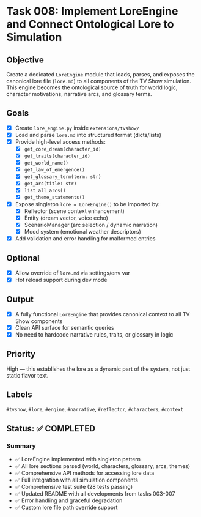 # Task 008: Implement LoreEngine and Connect Ontological Lore to Simulation

## Objective

Create a dedicated `LoreEngine` module that loads, parses, and exposes the canonical lore file (`lore.md`) to all components of the TV Show simulation.  
This engine becomes the ontological source of truth for world logic, character motivations, narrative arcs, and glossary terms.

## Goals

- [x] Create `lore_engine.py` inside `extensions/tvshow/`
- [x] Load and parse `lore.md` into structured format (dicts/lists)
- [x] Provide high-level access methods:
  - [x] `get_core_dream(character_id)`
  - [x] `get_traits(character_id)`
  - [x] `get_world_name()`
  - [x] `get_law_of_emergence()`
  - [x] `get_glossary_term(term: str)`
  - [x] `get_arc(title: str)`
  - [x] `list_all_arcs()`
  - [x] `get_theme_statements()`
- [x] Expose singleton `lore = LoreEngine()` to be imported by:
  - [x] Reflector (scene context enhancement)
  - [x] Entity (dream vector, voice echo)
  - [x] ScenarioManager (arc selection / dynamic narration)
  - [x] Mood system (emotional weather descriptors)
- [x] Add validation and error handling for malformed entries

## Optional

- [x] Allow override of `lore.md` via settings/env var
- [x] Hot reload support during dev mode

## Output

- [x] A fully functional `LoreEngine` that provides canonical context to all TV Show components
- [x] Clean API surface for semantic queries
- [x] No need to hardcode narrative rules, traits, or glossary in logic

## Priority

High — this establishes the lore as a dynamic part of the system, not just static flavor text.

## Labels

`#tvshow`, `#lore`, `#engine`, `#narrative`, `#reflector`, `#characters`, `#context`

## Status: ✅ COMPLETED

### Summary
- ✅ LoreEngine implemented with singleton pattern
- ✅ All lore sections parsed (world, characters, glossary, arcs, themes)
- ✅ Comprehensive API methods for accessing lore data
- ✅ Full integration with all simulation components
- ✅ Comprehensive test suite (28 tests passing)
- ✅ Updated README with all developments from tasks 003-007
- ✅ Error handling and graceful degradation
- ✅ Custom lore file path override support